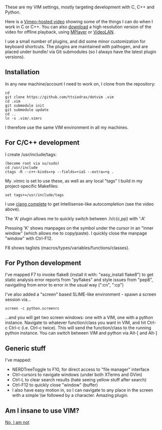 
These are my VIM settings, mostly targeting development with C, C++ and Python.

Here is a [Vimeo-hosted video](http://vimeo.com/37875339) showing some of 
the things I can do when I work in C or C++. You can also 
[download](http://www.mediafire.com/file/ge1imhbivswsixr/Vim.C.and.C++.flv) 
a high resolution version of the video for offline playback, using 
[MPlayer](http://www.mplayerhq.hu) or [VideoLAN](http://www.videolan.org/).

I use a small number of plugins, and did some minor customization for 
keyboard shortcuts. The plugins are maintained with pathogen, and 
are placed under bundle/ via Git submodules (so I always have the latest 
plugin versions). 

Installation
-------------

In any new machine/account I need to work on, I clone from the repository:

    cd 
    git clone https://github.com/ttsiodras/dotvim .vim
    cd .vim
    git submodule init
    git submodule update
    cd ..
    ln -s .vim/.vimrc

I therefore use the same VIM environment in all my machines.

For C/C++ development
---------------------

I create /usr/include/tags:

    (become root via su/sudo)
    cd /usr/include
    ctags -R --c++-kinds=+p --fields=+iaS --extra=+q .

My .vimrc is set to use these, as well as any local "tags" I build
in my project-specific Makefiles:

    set tags+=/usr/include/tags

I use [clang complete](http://www.vim.org/scripts/script.php?script_id=3302)
  to get Intellisense-like autocompletion (see the video above).

The 'A' plugin allows me to quickly switch between .h/c{c,pp} with ':A'

Pressing 'K' shows manpages on the symbol under the cursor in an "inner window" 
(which allows me to copy/paste). I quickly close the manpage "window" with Ctrl-F12.

F8 shows taglists (macros/types/variables/functions/classes).

For Python development
----------------------

I've mapped F7 to invoke flake8 (install it with: "easy_install flake8") to get 
static analysis error reports from "pyflakes" and style issues from "pep8", navigating
from error to error in the usual way (":cn", ":cp")

I've also added a "screen" based SLIME-like environment - spawn a screen session
via...

    screen -c python.screenrc

...and you will get two screen windows: one with a VIM, one with a python instance.
Navigate to whatever function/class you want in VIM, and hit Ctrl-c Ctrl-c (i.e.
Ctrl-c twice). This will send the function/class to the running python instance.
You can switch between VIM and python via Alt-[ and Alt-]

Generic stuff
-------------

I've mapped:

- NERDTreeToggle to F10, for direct access to "file manager" interface
- Ctrl-cursors to navigate windows (under both XTerms and GVim)
- Ctrl-L to clear search results (hate seeing yellow stuff after search)
- Ctrl-F12 to quickly close "window" (buffer)
- I also have easy motion in, so I can navigate to any place in the screen
  with a simple \\\\w followed by a character. Amazing plugin.

Am I insane to use VIM?
-----------------------
[No, I am not](http://www.viemu.com/a-why-vi-vim.html)
